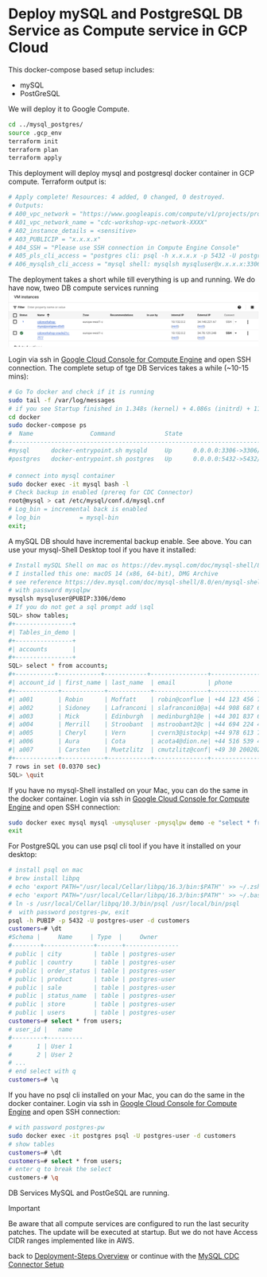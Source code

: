 # Deploy mySQL and PostgreSQL DB Service as Compute service in GCP Cloud

This docker-compose based setup includes:

- mySQL
- PostGreSQL

We will deploy it to Google Compute.

```bash
cd ../mysql_postgres/
source .gcp_env
terraform init 
terraform plan
terraform apply
```

This deployment will deploy mysql and postgresql docker container in GCP compute.
Terraform output is:

```bash
# Apply complete! Resources: 4 added, 0 changed, 0 destroyed.
# Outputs:
# A00_vpc_network = "https://www.googleapis.com/compute/v1/projects/project#ID/global/networks/cdc-workshop-vpc-network-XXX"
# A01_vpc_network_name = "cdc-workshop-vpc-network-XXXX"
# A02_instance_details = <sensitive>
# A03_PUBLICIP = "x.x.x.x"
# A04_SSH = "Please use SSH connection in Compute Engine Console"
# A05_pls_cli_access = "postgres cli: psql -h x.x.x.x -p 5432 -U postgres-user -d customers"
# A06_mysqlsh_cli_access = "mysql shell: mysqlsh mysqluser@x.x.x.x:3306/demo"
```

The deployment takes a short while till everything is up and running. 
We do have now, tweo DB compute services running
![ GCP compute services](img/gcp_db_computes.png)



Login via ssh in [Google Cloud Console for Compute Engine](https://console.cloud.google.com/compute/instances) and open SSH connection. The complete setup of tge DB Services takes a while (~10-15 mins):

```bash
# Go To docker and check if it is running
sudo tail -f /var/log/messages
# if you see Startup finished in 1.348s (kernel) + 4.086s (initrd) + 11min 485ms (userspace) = 11min 5.921s. then startup of compute is finished
cd docker  
sudo docker-compose ps 
#  Name                Command              State                          Ports                       
#------------------------------------------------------------------------------------------------------
#mysql      docker-entrypoint.sh mysqld     Up      0.0.0.0:3306->3306/tcp,:::3306->3306/tcp, 33060/tcp
#postgres   docker-entrypoint.sh postgres   Up      0.0.0.0:5432->5432/tcp,:::5432->5432/tcp  

# connect into mysql container
sudo docker exec -it mysql bash -l
# Check backup in enabled (prereq for CDC Connector)
root@mysql > cat /etc/mysql/conf.d/mysql.cnf
# Log_bin = incremental back is enabled
# log_bin           = mysql-bin
exit;
```

A mySQL DB should have incremental backup enable. See above.
You can use your mysql-Shell Desktop tool if you have it installed:

```bash
# Install mySQL Shell on mac os https://dev.mysql.com/doc/mysql-shell/8.0/en/mysql-shell-install-macos-quick.html
# I installed this one: macOS 14 (x86, 64-bit), DMG Archive
# see reference https://dev.mysql.com/doc/mysql-shell/8.0/en/mysql-shell-commands.html
# with password mysqlpw
mysqlsh mysqluser@PUBIP:3306/demo
# If you do not get a sql prompt add \sql
SQL> show tables;
#+----------------+
#| Tables_in_demo |
#+----------------+
#| accounts       |
#+----------------+
SQL> select * from accounts;
#+-----------+------------+------------+----------------+---------------+----------------+---------------+---------------------+----------------------
#| account_id | first_name | last_name  | email         | phone         | address        | country       | create_ts           | update_ts           |
#+------------+------------+------------+---------------+---------------+----------------+---------------+---------------------+---------------------+
#| a001       | Robin      | Moffatt    | robin@conflue | +44 123 456 78| 22 Acacia Avenu| United Kingdom| 2024-08-15 12:21:36 | 2024-08-15 12:21:36 |
#| a002       | Sidoney    | Lafranconi | slafranconi0@a| +44 908 687 66| 40 Kensington P| United Kingdom| 2024-08-15 12:21:36 | 2024-08-15 12:21:36 |
#| a003       | Mick       | Edinburgh  | medinburgh1@e | +44 301 837 65| 27 Blackbird La| United Kingdom| 2024-08-15 12:21:36 | 2024-08-15 12:21:36 |
#| a004       | Merrill    | Stroobant  | mstroobant2@c | +44 694 224 49| 4053 Corry Circ| United Kingdom| 2024-08-15 12:21:36 | 2024-08-15 12:21:36 |
#| a005       | Cheryl     | Vern       | cvern3@istockp| +44 978 613 72| 993 Loomis Junc| United Kingdom| 2024-08-15 12:21:36 | 2024-08-15 12:21:36 |
#| a006       | Aura       | Cota       | acota4@dion.ne| +44 516 539 43| 5106 Waxwing Pa| United Kingdom| 2024-08-15 12:21:36 | 2024-08-15 12:21:36 |
#| a007       | Carsten    | Muetzlitz  | cmutzlitz@conf| +49 30 200202 | 13595 Berlin   | Germany       | 2024-08-15 12:21:36 | 2024-08-15 12:21:36 |
#+------------+------------+------------+---------------+---------------+----------------+---------------+---------------------+---------------------+
7 rows in set (0.0370 sec)
SQL> \quit
```

If you have no mysql-Shell installed on your Mac, you can do the same in the docker container. Login via ssh in [Google Cloud Console for Compute Engine](https://console.cloud.google.com/compute/instances) and open SSH connection:

```bash
sudo docker exec mysql mysql -umysqluser -pmysqlpw demo -e "select * from accounts;"
exit
```

For PostgreSQL you can use psql cli tool if you have it installed on your desktop:

```bash
# install psql on mac
# brew install libpq
# echo 'export PATH="/usr/local/Cellar/libpq/16.3/bin:$PATH"' >> ~/.zshrc
# echo 'export PATH="/usr/local/Cellar/libpq/16.3/bin:$PATH"' >> ~/.bash_profile
# ln -s /usr/local/Cellar/libpq/10.3/bin/psql /usr/local/bin/psql
#  with password postgres-pw, exit
psql -h PUBIP -p 5432 -U postgres-user -d customers
customers=# \dt
#Schema |     Name     | Type  |     Owner     
#--------+--------------+-------+---------------
# public | city         | table | postgres-user
# public | country      | table | postgres-user
# public | order_status | table | postgres-user
# public | product      | table | postgres-user
# public | sale         | table | postgres-user
# public | status_name  | table | postgres-user
# public | store        | table | postgres-user
# public | users        | table | postgres-user
customers=# select * from users;
# user_id |   name   
#---------+----------
#       1 | User 1
#       2 | User 2
# ...
# end select with q
customers=# \q
```

If you have no psql cli installed on your Mac, you can do the same in the docker container. Login via ssh in [Google Cloud Console for Compute Engine](https://console.cloud.google.com/compute/instances) and open SSH connection:

```bash
# with password postgres-pw
sudo docker exec -it postgres psql -U postgres-user -d customers
# show tables
customers=# \dt
customers=# select * from users;
# enter q to break the select
customers-# \q
```

DB Services MySQL and PostGeSQL are running.

> [!IMPORTANT]
> Be aware that all compute services are configured to run the last security patches. The update will be executed at startup. But we do not have Access CIDR ranges implemented like in AWS.

back to [Deployment-Steps Overview](../README.md) or continue with the [MySQL CDC Connector Setup](../ccloud-source-mysql-cdc-connector/README.md )